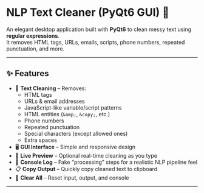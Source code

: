 #  NLP Text Cleaner (PyQt6 GUI) 🧹

An elegant desktop application built with **PyQt6** to clean messy text using **regular expressions**.  
It removes HTML tags, URLs, emails, scripts, phone numbers, repeated punctuation, and more.

---

## ✨ Features
- 🧽 **Text Cleaning** – Removes:
  - HTML tags
  - URLs & email addresses
  - JavaScript-like variable/script patterns
  - HTML entities (`&amp;`, `&copy;`, etc.)
  - Phone numbers
  - Repeated punctuation
  - Special characters (except allowed ones)
  - Extra spaces
- 🖥 **GUI Interface** – Simple and responsive design
- 📡 **Live Preview** – Optional real-time cleaning as you type
- 📝 **Console Log** – Fake "processing" steps for a realistic NLP pipeline feel
- 📋 **Copy Output** – Quickly copy cleaned text to clipboard
- 🧹 **Clear All** – Reset input, output, and console

---
